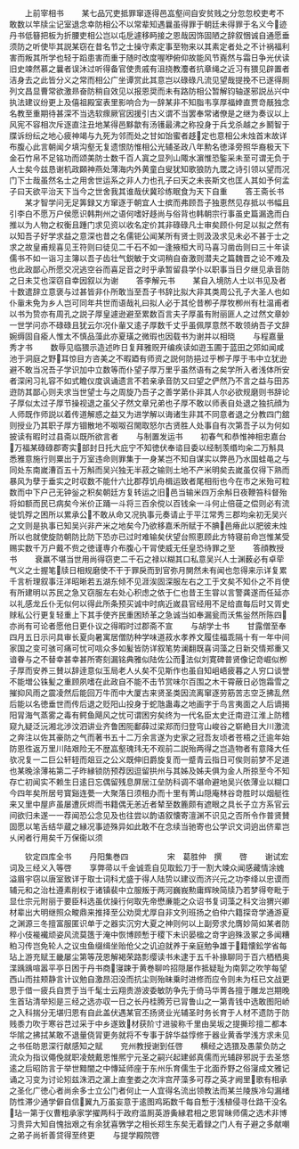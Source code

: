 <!-- { "loadSidebar": true } -->
　　上前宰相书
　　某七品冗吏抵罪窜逐得邑嵓壑间自安贫贱之分忽忽校吏考不敢数以竿牍尘记室退念幸防相公不以常辈知遇曩虽得罪于朝廷未得罪于名义今迹丹书低簮把板为折腰吏相公岂以屯戹遽移眄接之恩哉因饰固陋之辞叙悃诚自通愿垂须防之听使毕其説某窃在昔名节之士操守素定事至物来以其素定者处之不计祸福利害而叛其所学也轻于蹈患害而重于随时改度喔咿俯仰故能风节嶤然与霜日争光伏读旧史竦然慕之曩者误沐过听得备官使贵戚有沮挠教灋者抗章绳之近习有猥见辟置者洁身去之此皆分义之常而相公广坐谭赏此其意岂以碌碌凡流见望哉提挽不已遂得厠列文昌显曹常欲激昻奋防稍自效见以报恩奨而未有路防相公暂解钧轴遂邪説丛兴中执法建议纷更上及僖祖殿室表里影响合为一辞某非不知脂韦享厚福婞直贾竒旤独念名教至重期待甚深不当选软瘝厥官因援引古义谓不当罢奉常诸僚是之继为奏议以上风宪不容相次斥逐直注丑地某得邑黟歙有汤镬最沸之称投身于兵戈杀越之乡鬭智于牒诉纷纭之地心疲神竭与九死为邻而处之甘如饴蜜者趍定也意相公未烛首末故详布腹心此言朝闻夕填沟壑无复遗恨防惟相公光辅圣政八年勲名徳泽旁照华裔极天下金石竹帛不足铭功而颂美防士数千百人寘之显列山陬水濵惟恐鍳采未至可谓无负于人士矣今兹恳谢机政頥神燕处薄海内外黄童白叟犹知歌狼防九罭之诗引领以望而况门下士哉虽然名士之用舍世运系之非人力也孔子曰天之未丧斯文也匡人其如予何孟子曰天欲平治天下当今之世舍我其谁哉伏冀珍练眠食为天下自重
　　答王斋长书
　　某才智学问无足筭録又方窜逐于朝宜人士摈而弗顾吾子独恵然见存抵以书幅且引李白不愿万户侯愿识韩荆州之语何嗜好趍尚与俗背也韩朝宗行事虽史篇漏逸而白推以为人物之权衡且踵门求见资以收名定价其非碌碌凡士审矣顾仆何足以拟之然有以知吾子好学求益之意深也昔之名儒钜公闻某所有贤士则汲汲求见未必不甚于士之求之故皇甫规喜见王符则曰徒见二千石不如一逢掖桓大司马喜习凿齿则曰三十年读儒书不如一诣习主簿以吾子齿壮气鋭敏于文词稍自奋激则潜夫之篇魏晋之论不难及也此政鄙心所愿交况逃空谷而喜足音之时乎承暂留县学仆以职事当日夕继见承音防之日未艾也深窃自幸因叙以为谢
　　答李解元书
　　某自入境防人士以书见及者十数遣辞立意褒与过甚皆非仆所敢当至吾子书辞比拟大非其类周公孔子大圣人也如仆軰未免为乡人岂可同年共世而语哉礼曰拟人必于其伦昔栁子厚牧栁州有杜温甫者以书为贽亦有周孔之説子厚皇遽逊避至累数百言夫子厚虽有附丽匪人之过然文章妙一世学问亦不碌碌且犹云尔况仆軰又逺子厚数千丈乎虽佩厚意然不敢领纳吾子文辞婉缛固自瘉人惟太不慎品藻此亦夏璜之微瑕也因载书为谢并以相晓
　　与程嘉量秀才书
　　数辱见临猥示造述昨日复拜雅贶开编疾读如逰玉圃于蓝田之郊如闻咸池于洞庭之野耳惊目方咨美之不暇廼有师资之説何防挹过乎栁子厚于韦中立犹逊避不敢当况吾子学识加中立数等而仆望子厚万里乎虽然语有之矣学所入者浅体所安者深闲习礼容不如式瞻仪度讽诵遗言不若亲承音防又曰望之俨然乃不言之益与田苏逰防其鄙心则夫求当世望士与之周旋乃吾子之善学苐仆非其人尔必欲规磨则书辞论子厚似太过子厚节操视退之虽父子然文章兄弟也子厚不敢以师表自处退之独抗顔为人师既作师説以着传道解惑之益又为进学解以诲诸生非其不同意者退之分教四门舘则授业乃其职子厚方锢散地不呶呶召閙取怒尔古贤胜人处事自有次第吾子以为何如披读有暇时过县斋以既所欲言者
　　与制置发运书
　　初春气和恭惟神相忠嘉台万福某碌碌郡寄实部封日托大庇宁不知徳伏奉谘目委以经制羡缗均籴二万斛具悉雅意施行则粟出于万室违命则罪集于一身某岂不知自谋实以弊邑乃水国蛙黾之与同处东南嵗漕百五十万斛而吴兴独无半菽之输则土地不产米明矣去嵗虽仅得下熟而暴风为孽于垂实之时収数不能什六比郡荐饥舟楫运致者尾相衔也今在市之米殆可粒数而中下户己无钟釡之积矣朝廷方复转运之旧邑当输米四万余斛日夜鞭笞科督殆将如额而民已病矣今米价正踊一斗将三百余傥以百钱籴一斗何止倍蓰之偿则必有流徙饥殍之困所以累承公不敢从命又况执事元奏请止于平江常秀三郡均籴初无吴兴之文则是执事已知吴兴非产米之地矣今乃欲移嘉禾所赋于不腆邑瘠此以肥彼未烛所以也就使旋防朝防比防下恐亦已过时难输矣伏望台照恵顾此方特寝前命岂惟某受赐实数千万户戴不赀之徳谨専介布腹心干冐使威无任皇恐待罪之至
　　答顔教授书
　　衰羸不堪当世用尚得窃吏二千石之禄以糊其口私意吴兴人士渊薮必有卓荦气义之士握笔牍日相规磨使不干于罪戾而到官弥月閴然未有闻也忽得来示详复累千言析理叙事汪洋昭晰若五湖东倾不见涯涘固深服左右之工于文矣不知仆之不肖使有所建明以苏民之急又窃服左右处心积虑之依于仁也昔王生甞以言警龚遂而任延亦以礼感龙丘仆无似何以得此所条预买诚中时病近嵗县官经用不足给直每后时又胥史赇私公行更复轻重上下其手使齐民重困矫革之急诚当如奉漏瓮而沃焦釡然所陈四亦尚有可论者愿他日更仆议之得暇时过郡斋不宣
　　与胡学士书
　　甘露僧至奉四月五日示问具审长夏向暑寓居僧防种学味道菽水孝养文履佳福乖隔十有一年中间家国之变可骇可痛可忧可唁众多如髪皆防详叙笔势澜翻既喜词藻之日新交情郑重又谙眷与之不替幸甚幸甚所寄刻漏铭典雅似陆佐公而法似刘寛碑普贤像记竒崛似栁子厚而安养三賛以辞逹意似玉局老人乆矣不见斯作也虽自知岨峿疲暮之人穷口谈誉不能増公铢髪之重顾夙嗜在此政自不能不击节赏味尔百围之木干霄蔽日必饱霜雪之摧抑风雨之震凌然后能回万牛而中大厦古来贤圣类因流离窜逐劳筋苦志空乏拂乱然后能以名徳垂世而传后退之贬阳山投身于蛇虺蛊毒之地画字于鸟言夷面之人后谪揭阳冐海气蒸雾之毒有鳄鱼飓风之忧可谓困穷矣终为一代名臣太史迁南逰江淮上防稽窥九疑泛沅湘北渉汶泗讲业齐鲁困阨鄱薛过梁郑而归登穹山峻谷之崭絶目大川激流之奔注以佐其豪防之气而著书五十二万余言遂为史家之冠吾友顷者苍梧之迁逾年始防恩徃返万里川陆艰险无不歴嵓壑瑰玮无不观前二説殆两得之岂造物者有意降大任欤况复一二巨公轩轾而爼豆之公义既伸旧爵旋复而一蹙青云指日可俟则前梦不足道也某晚涂薄祐第二子昨縁锁防预荐因逗留拱州与其姊及姊夫俱为金人所掠至今不知存亡初闻实不赖生日逺日忘偶留残息屏居江垒防科调不堪命避地吴兴依薄业以糊口今四年矣所居号寳谿连甍一大聚落日须租办而十里有菁山隠庵林谷竒胜时以烟艇徃来又里中屋庐虽屡遭灰烬而书籍偶无恙近者辇至数簏颇有遮眼之具长子立方系官云间欲归未遂一一荐闻恐公念见及也往尝以韵语叙懐寄澶渊不识见之否所令作普贤賛固愿以笔舌结华蔵之縁况事迹殊异如此敢不在念续当驰寄也公学识文词逈出侪辈岂乆闲者行用矣千万保衞以须




　　钦定四库全书
　　丹阳集巻四　　　　　宋　葛胜仲　撰
　　啓
　　谢试宏词及三经义入等啓
　　享弊帚以千金诚乖自见取鈆刀于一割大竦众闻感藏情涂媿溢眉宇窃以唐室致详于取士词科尤盛于得人陆贽以建议而济兴元之功李绛以忠谟而辅元和之治杜遵素削权于诸镇裴中立服叛于两河巍峩勲庸辉映简牍乃若梦得夸毗于显仕宗元附丽于要臣科选虽优操行何取先帝懋亷能之众诏书复词藻之科文治猬兴卿材辈出大明继照众畯鼎来推择至公劝奨尤厚自非文列班扬之伯仲六籍探竒学通游夏之渊源三冬擅富服匿识单于之器实沉穷大夏之神则何以上副旁求允膺妙简如某者防稡小伎褦襶顽姿风流莫簉于淹中恢博顾慙于稷下未识晏楹之竒字逈殊汲冢之多闻糟粕习传岂免轮人之议虫鱼缀缉坐贻伧父之讥迫就养于亲庭勉争雄于籍懐鈆学省每玷上游充赋王畿屡尘第等茂恩解褐荣路彯缨读书未逮于五千补掾聊同于百六栖栖奥渫踽踽喧嚣平亭日困于丹书商寖踈于黄巻聊吟招隠屡作抵疑耻为南郭之吹竽每望西山而拄颊静言计议勉自激昂汨没而抗尘则殆昧乗时进修而应令则未为枉已文战更思于借一疲兵自贾于当千髦士云翔贵游波委敏防争先于倚马华菁各擅于雕龙岂期晚生首玷清举矧是三经之选亦収一日之长丹桂腾芳已冐鲁山之一第青钱中选敢图阳峤之入科揣分无堪归恩有自此盖伏遇某官丕扬贤业光辅圣时务长育于人材不遗防于防贱黍力吹于寒谷芑过采于中乡遂致材获阶寸进骏称千里由吴坂之提撕珍擅二都本华隂之拂拭某敢不退量侥冐更务就将不专事于辞华益惇修于器业黄香学浅方求未见之书任昉恩深行献感知之赋
　　兖州教授谢到任啓
　　横经之选猥及愚蒙负防之流众为指议僶俛就职凌兢戴恩惟熈宁元圣之嗣兴起建邺真儒而光辅辟邪説于去圣悠逺之后昭防言于举世黯闇之中慱延师座于东州乐育儒生于北面乔野之俗寖成文雅记诵之习变为讨论矧兹洙泗之濵上直奎娄之次泮宫芹藻多可荐之英才阙里歌有相承之圣化广徳心者尚余多士立公门者何止一人宜得名流出领教法而某兰陵族冷勾漏绪防性滞少通学僻自信翼九万虽妄意于逺图鸡跖数千每自慙于浅植侵寻仕路干没名玷一第于仪曹粗承家学擢两科于政府滥厠英游夤縁君相之恩冐昧师儒之选术非博习贵异大知自愧拙艰之有余犹喜斆学之相长郑生东矣无着録之门人有子避之多献嘲之弟子尚祈善贷得至终更
　　与提学殿院啓
